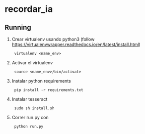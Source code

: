 # recordar_ia

## Running 

1. Crear virtualenv usando python3 (follow https://virtualenvwrapper.readthedocs.io/en/latest/install.html)

        virtualenv <name_env>

2. Activar el virtualenv

        source <name_env>/bin/activate

3. Instalar python requirements

        pip install -r requirements.txt

4. Instalar tesseract

        sudo sh install.sh

5. Correr run.py con 

        python run.py